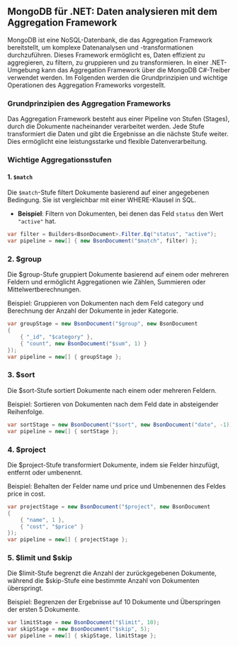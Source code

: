 ## MongoDB für .NET: Daten analysieren mit dem Aggregation Framework

MongoDB ist eine NoSQL-Datenbank, die das Aggregation Framework bereitstellt, um komplexe Datenanalysen und -transformationen durchzuführen. Dieses Framework ermöglicht es, Daten effizient zu aggregieren, zu filtern, zu gruppieren und zu transformieren. In einer .NET-Umgebung kann das Aggregation Framework über die MongoDB C#-Treiber verwendet werden. Im Folgenden werden die Grundprinzipien und wichtige Operationen des Aggregation Frameworks vorgestellt.

### Grundprinzipien des Aggregation Frameworks

Das Aggregation Framework besteht aus einer Pipeline von Stufen (Stages), durch die Dokumente nacheinander verarbeitet werden. Jede Stufe transformiert die Daten und gibt die Ergebnisse an die nächste Stufe weiter. Dies ermöglicht eine leistungsstarke und flexible Datenverarbeitung.

### Wichtige Aggregationsstufen

#### 1. `$match`

Die `$match`-Stufe filtert Dokumente basierend auf einer angegebenen Bedingung. Sie ist vergleichbar mit einer WHERE-Klausel in SQL.

- **Beispiel**: Filtern von Dokumenten, bei denen das Feld `status` den Wert `"active"` hat.

```csharp
var filter = Builders<BsonDocument>.Filter.Eq("status", "active");
var pipeline = new[] { new BsonDocument("$match", filter) };
```

### 2. $group
Die $group-Stufe gruppiert Dokumente basierend auf einem oder mehreren Feldern und ermöglicht Aggregationen wie Zählen, Summieren oder Mittelwertberechnungen.

Beispiel: Gruppieren von Dokumenten nach dem Feld category und Berechnung der Anzahl der Dokumente in jeder Kategorie.

```csharp
var groupStage = new BsonDocument("$group", new BsonDocument
{
    { "_id", "$category" },
    { "count", new BsonDocument("$sum", 1) }
});
var pipeline = new[] { groupStage };
```

### 3. $sort
Die $sort-Stufe sortiert Dokumente nach einem oder mehreren Feldern.

Beispiel: Sortieren von Dokumenten nach dem Feld date in absteigender Reihenfolge.

```csharp
var sortStage = new BsonDocument("$sort", new BsonDocument("date", -1));
var pipeline = new[] { sortStage };
```

### 4. $project
Die $project-Stufe transformiert Dokumente, indem sie Felder hinzufügt, entfernt oder umbenennt.

Beispiel: Behalten der Felder name und price und Umbenennen des Feldes price in cost.

```csharp
var projectStage = new BsonDocument("$project", new BsonDocument
{
    { "name", 1 },
    { "cost", "$price" }
});
var pipeline = new[] { projectStage };
```

### 5. $limit und $skip
Die $limit-Stufe begrenzt die Anzahl der zurückgegebenen Dokumente, während die $skip-Stufe eine bestimmte Anzahl von Dokumenten überspringt.

Beispiel: Begrenzen der Ergebnisse auf 10 Dokumente und Überspringen der ersten 5 Dokumente.

```csharp
var limitStage = new BsonDocument("$limit", 10);
var skipStage = new BsonDocument("$skip", 5);
var pipeline = new[] { skipStage, limitStage };
```